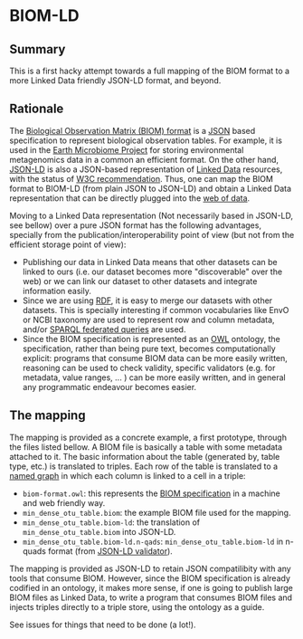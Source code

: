 BIOM-LD
=======

Summary
-------

This is a first hacky attempt towards a full mapping of the BIOM format to a more Linked Data friendly JSON-LD format, and beyond. 

Rationale
---------

The [Biological Observation Matrix (BIOM) format](http://biom-format.org/) is a [JSON](http://en.wikipedia.org/wiki/JSON) based specification to represent biological observation tables. For example, it is used in the [Earth Microbiome Project](http://www.earthmicrobiome.org/) for storing environmental metagenomics data in a common an efficient format. On the other hand, [JSON-LD](http://json-ld.org/) is also a JSON-based representation of [Linked Data](http://en.wikipedia.org/wiki/Linked_data) resources, with the status of [W3C recommendation](http://www.w3.org/standards/faq#std). Thus, one can map the BIOM format to BIOM-LD (from plain JSON to JSON-LD) and obtain a Linked Data representation that can be directly plugged into the [web of data](http://lod-cloud.net/).  

Moving to a Linked Data representation (Not necessarily based in JSON-LD, see bellow) over a pure JSON format has the following advantages, specially from the publication/interoperability point of view (but not from the efficient storage point of view):

* Publishing our data in Linked Data means that other datasets can be linked to ours (i.e. our dataset becomes more "discoverable" over the web) or we can link our dataset to other datasets and integrate information easily. 
* Since we are using [RDF](http://www.w3.org/standards/techs/rdf#w3c_all), it is easy to merge our datasets with other datasets. This is specially interesting if common vocabularies like EnvO or NCBI taxonomy are used to represent row and column metadata, and/or [SPARQL federated queries](http://www.w3.org/TR/sparql11-federated-query/) are used.
* Since the BIOM specification is represented as an [OWL](http://www.w3.org/standards/techs/owl#w3c_all) ontology, the specification, rather than being pure text, becomes computationally explicit: programs that consume BIOM data can be more easily written, reasoning can be used to check validity, specific validators (e.g. for metadata, value ranges, ... ) can be more easily written, and in general any programmatic endeavour becomes easier.

The mapping
-----------

The mapping is provided as a concrete example, a first prototype, through the files listed bellow. A BIOM file is basically a table with some metadata attached to it. The basic information about the table (generated by, table type, etc.) is translated to triples. Each row of the table is translated to a [named graph](http://en.wikipedia.org/wiki/Named_graph) in which each column is linked to a cell in a triple:

* `biom-format.owl`: this represents the [BIOM specification](http://biom-format.org/documentation/format_versions/biom-1.0.html) in a machine and web friendly way.
* `min_dense_otu_table.biom`: the example BIOM file used for the mapping.
* `min_dense_otu_table.biom-ld`: the translation of `min_dense_otu_table.biom` into JSON-LD.
* `min_dense_otu_table.biom-ld.n-qads`: `min_dense_otu_table.biom-ld` in n-quads format (from [JSON-LD validator](http://json-ld.org/playground/)).

The mapping is provided as JSON-LD to retain JSON compatilibity with any tools that consume BIOM. However, since the BIOM specification is already codified in an ontology, it makes more sense, if one is going to publish large BIOM files as Linked Data, to write a program that consumes BIOM files and injects triples directly to a triple store, using the ontology as a guide.

See issues for things that need to be done (a lot!).



